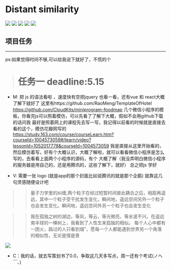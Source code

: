 
Distant similarity
=========================
<p align="left">
    <img src='https://img.shields.io/badge/-%E5%9B%BE%E5%83%8F%E8%AF%86%E5%88%AB-yellow.svg'>  
    <img src='https://img.shields.io/badge/-%E5%BE%AE%E4%BF%A1%E5%B0%8F%E7%A8%8B%E5%BA%8F-blue.svg'>
    <img src='https://img.shields.io/badge/-%E8%BD%BB%E7%A4%BE%E4%BA%A4-green.svg'>
    <img src='https://img.shields.io/badge/-%E6%A0%91%E6%B4%9E-brightgreen.svg'>
    <img src='https://img.shields.io/badge/-%E6%B2%BB%E6%84%88-red.svg'>
</p>



## 项目任务
-----------

ps:如果觉得时间不够,可以给我说下就好了，不慌的个

># 任务一   deadline:5.15

- M: 把 js 的语法看啦 ，速度快有空把jquery 也看一看，还有vue 和 react大概了解下就好了
这里有https://github.com/RaoMeng/TemplateOfHotel
https://github.com/CloudKits/miniprogram-foodmap
几个微信小程序的模板，你看完js可以照着模仿，可以先看了了解下大概，假如不会用github下载的话问我
最好是照着网上的课程先去写一写，我记得以前看的时候就是直接去看的这个，模仿花瓣网写的
https://study.163.com/course/courseLearn.htm?courseId=1004573059#/learn/video?lessonId=1052017778&courseId=1004573059
我是直接从这里开始看的，然后模仿着写，好有个大概认识，大概了解啦，就可以看看微信小程序是怎么写的，去看看上面两个小程序的源码，有个
大概了解（我没弄明白微信小程序的服务器是用自己的，还是用腾讯的，这些了解下，就好）
总之把js 学好

 

- V: 需要一张 logo (就是app的那个封面比如说腾讯的就是那个企鹅)
就靠这几句灵感随便设计吧
>> 量子力学里的纠缠,两个粒子在经过短暂时间彼此耦合之后，相距再遥远，其中一个粒子受干扰发生变化，瞬间地，遥远空间另外一个粒子也会发生变化。瞬间地，遥远空间外另一个粒子也会发生变化

>>我在孤独之树的湖边，等风，等云，等光微亮，等水波不兴。在遥远南半球的一棵树上，我看到了人性生来孤独的相似。
每个人心中都有一团火，路过的人只看到烟”，愿每一个人都能遇到世界另一个角落的相似性，无论是情是景


![](https://github.com/Zr3Lm9Yh/Distant-similarity/blob/master/img/logo1.jpg)



- C：我的话，就去写策划书了0.0，争取这几天多写点，周一还有个考试(ノへ￣、)





